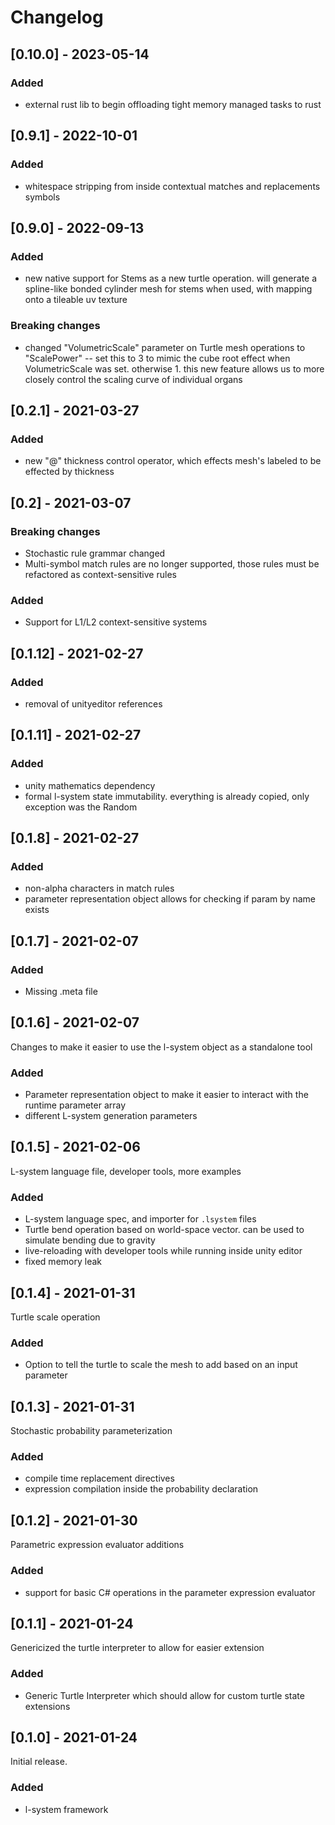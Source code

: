 # Changelog

## [0.10.0] - 2023-05-14

### Added

- external rust lib to begin offloading tight memory managed tasks to rust

## [0.9.1] - 2022-10-01

### Added

- whitespace stripping from inside contextual matches and replacements symbols

## [0.9.0] - 2022-09-13

### Added

- new native support for Stems as a new turtle operation. will generate a spline-like bonded cylinder mesh for stems when used, with mapping onto a tileable uv texture

### Breaking changes

- changed "VolumetricScale" parameter on Turtle mesh operations to "ScalePower" -- set this to 3 to mimic the cube root effect when VolumetricScale was set. otherwise 1. this new feature allows us to more closely control the scaling curve of individual organs

## [0.2.1] - 2021-03-27

### Added

- new "@" thickness control operator, which effects mesh's labeled to be effected by thickness

## [0.2] - 2021-03-07

### Breaking changes

- Stochastic rule grammar changed
- Multi-symbol match rules are no longer supported, those rules must be refactored as context-sensitive rules

### Added

- Support for L1/L2 context-sensitive systems

## [0.1.12] - 2021-02-27

### Added

- removal of unityeditor references

## [0.1.11] - 2021-02-27

### Added

- unity mathematics dependency
- formal l-system state immutability. everything is already copied, only exception was the Random

## [0.1.8] - 2021-02-27

### Added

- non-alpha characters in match rules
- parameter representation object allows for checking if param by name exists

## [0.1.7] - 2021-02-07

### Added

- Missing .meta file

## [0.1.6] - 2021-02-07

Changes to make it easier to use the l-system object as a standalone tool

### Added

- Parameter representation object to make it easier to interact with the runtime parameter array
- different L-system generation parameters

## [0.1.5] - 2021-02-06

L-system language file, developer tools, more examples

### Added

- L-system language spec, and importer for `.lsystem` files
- Turtle bend operation based on world-space vector. can be used to simulate bending due to gravity
- live-reloading with developer tools while running inside unity editor
- fixed memory leak

## [0.1.4] - 2021-01-31

Turtle scale operation

### Added

- Option to tell the turtle to scale the mesh to add based on an input parameter

## [0.1.3] - 2021-01-31

Stochastic probability parameterization

### Added

- compile time replacement directives
- expression compilation inside the probability declaration

## [0.1.2] - 2021-01-30

Parametric expression evaluator additions

### Added

- support for basic C# operations in the parameter expression evaluator

## [0.1.1] - 2021-01-24

Genericized the turtle interpreter to allow for easier extension

### Added

- Generic Turtle Interpreter which should allow for custom turtle state extensions

## [0.1.0] - 2021-01-24

Initial release.

### Added

- l-system framework
